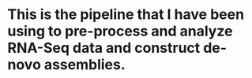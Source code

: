 # This is the pipeline that I have been using to pre-process and analyze RNA-Seq data and construct de-novo assemblies. 
# 
